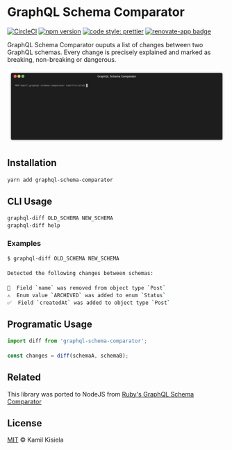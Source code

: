 # GraphQL Schema Comparator

[![CircleCI](https://circleci.com/gh/kamilkisiela/graphql-schema-comparator.svg?style=shield&circle-token=d1cd06aba321ee2b7bf8bd2041104643639463b0)](https://circleci.com/gh/kamilkisiela/graphql-schema-comparator)
[![npm version](https://badge.fury.io/js/graphql-schema-comparator.svg)](https://npmjs.com/package/graphql-schema-comparator)
[![code style: prettier](https://img.shields.io/badge/code_style-prettier-ff69b4.svg?style=flat-square)](https://github.com/prettier/prettier)
[![renovate-app badge](https://img.shields.io/badge/renovate-app-blue.svg)](https://renovateapp.com/)

GraphQL Schema Comparator ouputs a list of changes between two GraphQL schemas. Every change is precisely explained and marked as breaking, non-breaking or dangerous.

![Example](./demo.gif)

## Installation

```bash
yarn add graphql-schema-comparator
```

## CLI Usage

```bash
graphql-diff OLD_SCHEMA NEW_SCHEMA
graphql-diff help
```

### Examples

```bash
$ graphql-diff OLD_SCHEMA NEW_SCHEMA

Detected the following changes between schemas:

🛑  Field `name` was removed from object type `Post`
⚠️  Enum value `ARCHIVED` was added to enum `Status`
✅  Field `createdAt` was added to object type `Post`
```

## Programatic Usage

```typescript
import diff from 'graphql-schema-comparator';

const changes = diff(schemaA, schemaB);
```

## Related

This library was ported to NodeJS from [Ruby's GraphQL Schema Comparator](https://github.com/xuorig/graphql-schema_comparator)

## License

[MIT](https://github.com/kamilkisiela/graphql-schema-comparator/blob/master/LICENSE) © Kamil Kisiela
